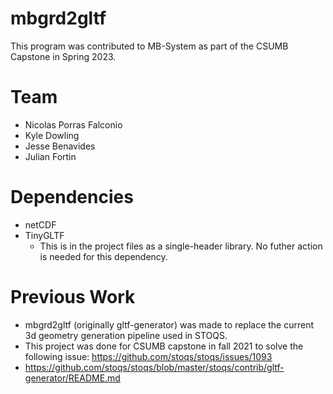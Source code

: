 # mbgrd2gltf

This program was contributed to MB-System as part of the CSUMB Capstone in Spring 2023. 

# Team

* Nicolas Porras Falconio
* Kyle Dowling
* Jesse Benavides
* Julian Fortin

# Dependencies

* netCDF
* TinyGLTF
	* This is in the project files as a single-header library. No futher action is needed for this dependency.


# Previous Work

* mbgrd2gltf (originally gltf-generator) was made to replace the current 3d geometry generation pipeline used in STOQS. 
* This project was done for CSUMB capstone in fall 2021 to solve the following issue: https://github.com/stoqs/stoqs/issues/1093
* https://github.com/stoqs/stoqs/blob/master/stoqs/contrib/gltf-generator/README.md
